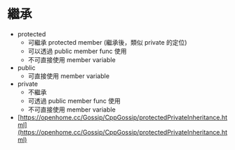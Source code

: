 # 繼承

* protected
  * 可繼承 protected member (繼承後，類似 private 的定位)
  * 可以透過 public member func 使用
  * 不可直接使用 member variable
* public
  * 可直接使用 member variable
* private
  * 不繼承
  * 可透過 public member func 使用
  * 不可直接使用 member variable
* [https://openhome.cc/Gossip/CppGossip/protectedPrivateInheritance.html](https://openhome.cc/Gossip/CppGossip/protectedPrivateInheritance.html)
